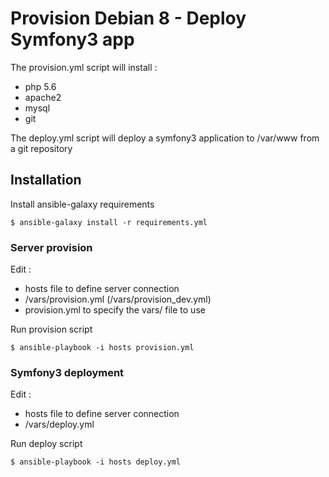 # Provision Debian 8 - Deploy Symfony3 app


The provision.yml script will install :
  - php 5.6
  - apache2
  - mysql
  - git
  
  
The deploy.yml script will deploy a symfony3 application to /var/www from a git repository


## Installation


Install ansible-galaxy requirements
```
$ ansible-galaxy install -r requirements.yml
```


### Server provision

Edit :
  - hosts file to define server connection
  - /vars/provision.yml (/vars/provision_dev.yml)
  - provision.yml to specify the vars/ file to use

Run provision script
```
$ ansible-playbook -i hosts provision.yml
```


### Symfony3 deployment

Edit :
  - hosts file to define server connection
  - /vars/deploy.yml

Run deploy script
```
$ ansible-playbook -i hosts deploy.yml
```
